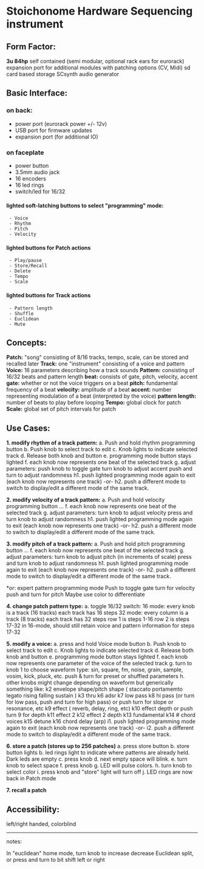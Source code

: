 
# Stoichonome Hardware Sequencing instrument

## Form Factor: 
**3u 84hp** 
self contained (semi modular, optional rack ears for eurorack)
expansion port for additional modules with patching options (CV, Midi)
sd card based storage
SCsynth audio generator 

## Basic Interface: 

### on back:
 - power port (eurorack power +/- 12v)
 - USB port for firmware updates
 - expansion port (for additional IO)

### on faceplate

 - power button
 - 3.5mm audio jack 
 - 16 encoders
 - 16 led rings
 - switch/led for 16/32 
#### lighted soft-latching buttons to select "programming" mode: 
	 - Voice
	 - Rhythm
	 - Pitch
	 - Velocity
#### lighted buttons for Patch actions
	 - Play/pause
	 - Store/Recall
	 - Delete
	 - Tempo
	 - Scale
#### lighted buttons for Track actions
	 - Pattern length
	 - Shuffle
	 - Euclidean
	 - Mute

## Concepts: 
**Patch:** "song" consisting of 8/16 tracks, tempo, scale, can be stored and recalled later 
**Track:** one "instrument" consisting of a voice and pattern
**Voice:** 16 parameters describing how a track sounds
**Pattern:** consisting of 16/32 beats and pattern length 
**beat:** consists of gate, pitch, velocity, accent
**gate:** whether or not the voice triggers on a beat
**pitch:** fundamental frequency of a beat
**velocity:** amplitude of a beat
**accent:** number representing modulation of a beat (interpreted by the voice)
**pattern length:** number of beats to play before looping
**Tempo:** global clock for patch
**Scale:** global set of pitch intervals for patch

## Use Cases:
  **1. modify rhythm of a track pattern:** 
    a. Push and hold rhythm programming button
    b. Push knob to select track to edit
    c. Knob lights to indicate selected track
    d. Release both knob and button
    e. programming mode button stays lighted
    f. each knob now represents one beat of the selected track
    g. adjust parameters:
      push knob to toggle gate
      turn knob to adjust accent
      push and turn to adjust randomness
    h1. push lighted programming mode again to exit (each knob now represents one track) -or- 
    h2. push a different mode to switch to display/edit a different mode of the same track.

  **2. modify velocity of a track pattern:** 
    a. Push and hold velocity programming button
    ...
    f. each knob now represents one beat of the selected track
    g. adjust parameters:
      turn knob to adjust velocity
      press and turn knob to adjust randomness
    h1. push lighted programming mode again to exit (each knob now represents one track) -or- 
    h2. push a different mode to switch to display/edit a different mode of the same track.

  **3. modify pitch of a track pattern:** 
    a. Push and hold pitch programming button
    ...
    f. each knob now represents one beat of the selected track
    g. adjust parameters:
      turn knob to adjust pitch (in increments of scale)
      press and turn knob to adjust randomness
    h1. push lighted programming mode again to exit (each knob now represents one track) -or- 
    h2. push a different mode to switch to display/edit a different mode of the same track.

   *or: expert pattern programming mode
        Push to toggle gate
        turn for velocity
        push and turn for pitch 
        Maybe use color to differentiate

  **4. change patch pattern type:**
    a. toggle 16/32 switch:
      16 mode: every knob is a track (16 tracks)
        each track has 16 steps
      32 mode: every column is a track (8 tracks)
        each track has 32 steps
        row 1 is steps 1-16
        row 2 is steps 17-32
      in 16-mode, should still retain voice and pattern information for steps 17-32

  **5. modify a voice:**
    a. press and hold Voice mode button
    b. Push knob to select track to edit
    c. Knob lights to indicate selected track
    d. Release both knob and button
    e. programming mode button stays lighted
    f. each knob now represents one parameter of the voice of the selected track
    g. turn to knob 1 to choose waveform type: sin, square, fm, noise, grain, sample, vosim, kick, pluck, etc. 
       push & turn for preset or shuffled parameters
    h. other knobs might change depending on waveform but generically something like:
      k2 envelope shape/pitch shape ( staccato portamemto legato rising falling sustain )
      k3 thru k6 adsr 
      k7 low pass
      k8 hi pass (or turn for low pass, push and turn for high pass) 
         or push turn for slope or resonance, etc
      k9 effect ( reverb, delay, ring, etc)
      k10 effect depth or push turn 9 for depth
      k11 effect 2
      k12 effect 2 depth
      k13 fundamental
      k14 # chord voices 
      k15 detune
      k16 chord delay (arp)
    i1. push lighted programming mode again to exit (each knob now represents one track) -or- 
    i2. push a different mode to switch to display/edit a different mode of the same track.

  **6. store a patch (stores up to 256 patches)**
    a. press store button
    b. store button lights
    b. led rings light to indicate where patterns are already held. Dark leds are empty
    c. press knob 
    d. next empty space will blink.
    e. turn knob to select space
    f. press knob 
    g. LED will pulse colors.
    h. turn knob to select color
    i. press knob and "store" light will turn off
    j. LED rings are now back in Patch mode

**7. recall a patch**



## Accessibility: 
left/right handed, colorblind

---
notes:

In "euclidean" home mode, turn knob to increase decrease Euclidean split, or press and turn to bit shift left or right

